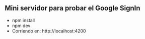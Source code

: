 ## Mini servidor para probar el Google SignIn

- npm install
- npm dev
- Corriendo en: http://localhost:4200
